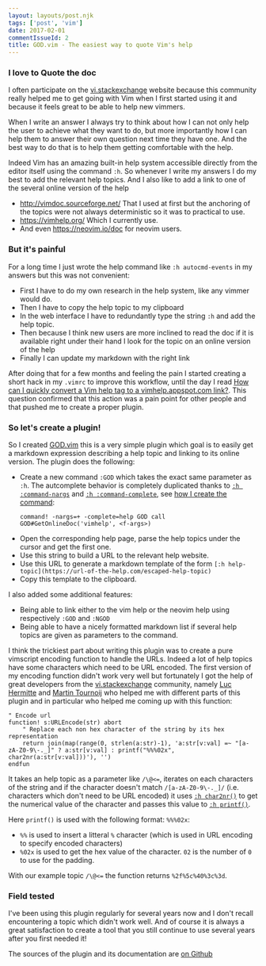 ```yaml
---
layout: layouts/post.njk
tags: ['post', 'vim']
date: 2017-02-01
commentIssueId: 2
title: GOD.vim - The easiest way to quote Vim's help
---
```


### I love to Quote the doc

I often participate on the [vi.stackexchange](https://vi.stackexchange.com) website because this community really helped me to get going with Vim when I first started using it and because it feels great to be able to help new vimmers.

When I write an answer I always try to think about how I can not only help the user to achieve what they want to do, but more importantly how I can help them to answer their own question next time they have one. And the best way to do that is to help them getting comfortable with the help.

Indeed Vim has an amazing built-in help system accessible directly from the editor itself using the command `:h`. So whenever I write my answers I do my best to add the relevant help topics. And I also like to add a link to one of the several online version of the help

-   http://vimdoc.sourceforge.net/ That I used at first but the anchoring of the topics were not always deterministic so it was to practical to use.
-   https://vimhelp.org/ Which I currently use.
-   And even https://neovim.io/doc for neovim users.

### But it's painful

For a long time I just wrote the help command like `:h autocmd-events` in my answers but this was not convenient:

-   First I have to do my own research in the help system, like any vimmer would do.
-   Then I have to copy the help topic to my clipboard
-   In the web interface I have to redundantly type the string `:h` and add the help topic.
-   Then because I think new users are more inclined to read the doc if it is available right under their hand I look for the topic on an online version of the help
-   Finally I can update my markdown with the right link

After doing that for a few months and feeling the pain I started creating a short hack in my `.vimrc` to improve this workflow, until the day I read [How can I quickly convert a Vim help tag to a vimhelp.appspot.com link?](https://vi.stackexchange.com/q/4346/1841). This question confirmed that this action was a pain point for other people and that pushed me to create a proper plugin.

### So let's create a plugin!

So I created [GOD.vim](https://github.com/statox/GOD.vim) this is a very simple plugin which goal is to easily get a markdown expression describing a help topic and linking to its online version. The plugin does the following:

-   Create a new command `:GOD` which takes the exact same parameter as `:h`. The autcomplete behavior is completely duplicated thanks to [`:h :command-nargs`](http://vimhelp.appspot.com/map.txt.html#%3Acommand-nargs) and [`:h :command-complete`](http://vimhelp.appspot.com/map.txt.html#%3Acommand-complete), see [how I create the command](https://github.com/statox/GOD.vim/blob/bed2a6fe9458284760d6fb5f08495e6579ce69dd/plugin/GOD.vim#L16):
    ```vim
    command! -nargs=+ -complete=help GOD call GOD#GetOnlineDoc('vimhelp', <f-args>)
    ```
-   Open the corresponding help page, parse the help topics under the cursor and get the first one.
-   Use this string to build a URL to the relevant help website.
-   Use this URL to generate a markdown template of the form `[:h help-topic](https://url-of-the-help.com/escaped-help-topic)`
-   Copy this template to the clipboard.

I also added some additional features:

-   Being able to link either to the vim help or the neovim help using respectively `:GOD` and `:NGOD`
-   Being able to have a nicely formatted markdown list if several help topics are given as parameters to the command.

I think the trickiest part about writing this plugin was to create a pure vimscript encoding function to handle the URLs. Indeed a lot of help topics have some characters which need to be URL encoded. The first version of my encoding function didn't work very well but fortunately I got the help of great developers from the [vi.stackexchange](https://vi.stackexchange.com) community, namely [Luc Hermitte](https://luchermitte.github.io/) and [Martin Tournoij](https://www.arp242.net/) who helped me with different parts of this plugin and in particular who helped me coming up with this function:

```vim
" Encode url
function! s:URLEncode(str) abort
    " Replace each non hex character of the string by its hex representation
    return join(map(range(0, strlen(a:str)-1), 'a:str[v:val] =~ "[a-zA-Z0-9\-._]" ? a:str[v:val] : printf("%%%02x", char2nr(a:str[v:val]))'), '')
endfun
```

It takes an help topic as a parameter like `/\@<=`, iterates on each characters of the string and if the character doesn't match `/[a-zA-Z0-9\-._]/` (i.e. characters which don't need to be URL encoded) it uses [`:h char2nr()`](http://vimhelp.appspot.com/eval.txt.html#char2nr%28%29) to get the numerical value of the character and passes this value to [`:h printf()`](http://vimhelp.appspot.com/eval.txt.html#printf%28%29).

Here `printf()` is used with the following format: `%%%02x`:

-   `%%` is used to insert a litteral `%` character (which is used in URL encoding to specify encoded characters)
-   `%02x` is used to get the hex value of the character. `02` is the number of `0` to use for the padding.

With our example topic `/\@<=` the function returns `%2f%5c%40%3c%3d`.

### Field tested

I've been using this plugin regularly for several years now and I don't recall encountering a topic which didn't work well. And of course it is always a great satisfaction to create a tool that you still continue to use several years after you first needed it!

The sources of the plugin and its documentation are [on Github](https://github.com/statox/GOD.vim)
